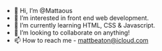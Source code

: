 - 👋 Hi, I’m @Mattaous
- 👀 I’m interested in front end web development.
- 🌱 I’m currently learning HTML, CSS & Javascript.
- 💞️ I’m looking to collaborate on anything!
- 📫 How to reach me - mattbeaton@icloud.com

<!---
Mattaous/Mattaous is a ✨ special ✨ repository because its `README.md` (this file) appears on your GitHub profile.
You can click the Preview link to take a look at your changes.
--->
